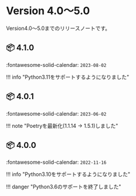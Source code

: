 Version 4.0～5.0
=================

Version4.0～5.0までのリリースノートです。

## :package: 4.1.0

:fontawesome-solid-calendar: `2023-08-02`

!!! info "Python3.11をサポートするようになりました"

## :package: 4.0.1

:fontawesome-solid-calendar: `2023-06-02`

!!! note "Poetryを最新化(1.1.14 -> 1.5.1)しました"

## :package: 4.0.0

:fontawesome-solid-calendar: `2022-11-16`

!!! info "Python3.10をサポートするようになりました"

!!! danger "Python3.6のサポートを終了しました"
